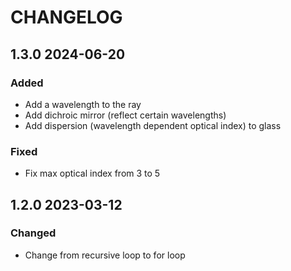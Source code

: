 # CHANGELOG

## 1.3.0 2024-06-20

### Added

* Add a wavelength to the ray
* Add dichroic mirror (reflect certain wavelengths)
* Add dispersion (wavelength dependent optical index) to glass

### Fixed
* Fix max optical index from 3 to 5


## 1.2.0 2023-03-12

### Changed

* Change from recursive loop to for loop
